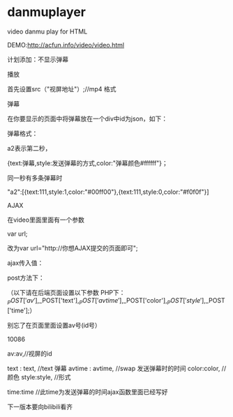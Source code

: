 # danmuplayer
video danmu  play for HTML


DEMO:http://acfun.info/video/video.html

计划添加：不显示弹幕 



播放


首先设置src（"视屏地址"）;//mp4 格式


弹幕

在你要显示的页面中将弹幕放在一个div中id为json，如下：

<div id=json style=display:none>
{"a2":[{text:111,style:1,color:"#00ff00"},{text:111,style:0,color:"#f0f0f"}],"a6":[{text:111,style:0,color:"#f0f0f"}]}
</div>

弹幕格式：

a2表示第二秒，

{text:弹幕,style:发送弹幕的方式,color:"弹幕颜色#ffffff"}；

同一秒有多条弹幕时

"a2":[{text:111,style:1,color:"#00ff00"},{text:111,style:0,color:"#f0f0f"}]






AJAX

在video里面里面有一个参数

var url;

改为var url="http://你想AJAX提交的页面即可";

ajax传入值：


post方法下：

（以下请在后端页面设置以下参数 PHP下：$_POST['av'],$_POST['text'],$_POST['avtime'],$_POST['color'],$_POST['style'],$_POST['time'];）

别忘了在页面里面设置av号(id号）

<div id="av">

10086

</div>

av:av,//视屏的id

text : text, //text 弹幕
avtime : avtime, //swap 发送弹幕时的时间
color:color, //颜色
style:style, //形式

time:time  //此time为发送弹幕的时间ajax函数里面已经写好


下一版本要向bilibili看齐
